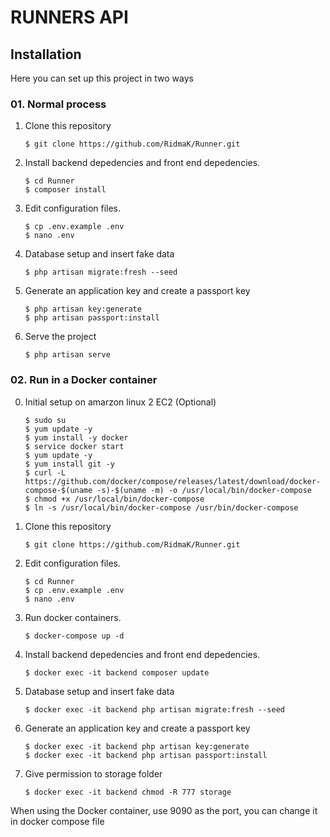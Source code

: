 # RUNNERS API


## Installation

Here you can set up this project in two ways

### 01. Normal process

1. Clone this repository
    ```
    $ git clone https://github.com/RidmaK/Runner.git 
    ```
2. Install backend depedencies and front end depedencies.
    ```
    $ cd Runner
    $ composer install
    ```
3. Edit configuration files.
    ```
    $ cp .env.example .env
    $ nano .env
    ```
4. Database setup and insert fake data
    ```
    $ php artisan migrate:fresh --seed
    ```
5. Generate an application key and create a passport key
    ```
    $ php artisan key:generate
    $ php artisan passport:install
    ```
6. Serve the project
    ```
    $ php artisan serve
    ```

###  02. Run in a Docker container

0. Initial setup on amarzon linux 2 EC2 (Optional)
    ```
    $ sudo su
    $ yum update -y
    $ yum install -y docker
    $ service docker start
    $ yum update -y
    $ yum install git -y
    $ curl -L https://github.com/docker/compose/releases/latest/download/docker-compose-$(uname -s)-$(uname -m) -o /usr/local/bin/docker-compose
    $ chmod +x /usr/local/bin/docker-compose
    $ ln -s /usr/local/bin/docker-compose /usr/bin/docker-compose
    ```

1. Clone this repository
    ```
    $ git clone https://github.com/RidmaK/Runner.git
    ```
2. Edit configuration files.
    ```
    $ cd Runner
    $ cp .env.example .env
    $ nano .env
    ```
3. Run docker containers.
    ```
    $ docker-compose up -d
    ```
4. Install backend depedencies and front end depedencies.
    ```
    $ docker exec -it backend composer update
    ```
5. Database setup and insert fake data
    ```
    $ docker exec -it backend php artisan migrate:fresh --seed
    ```
6. Generate an application key and create a passport key
    ```
    $ docker exec -it backend php artisan key:generate
    $ docker exec -it backend php artisan passport:install
    ```
7. Give permission to storage folder
    ```
    $ docker exec -it backend chmod -R 777 storage
    ```


When using the Docker container, use 9090 as the port, you can change it in docker compose file

